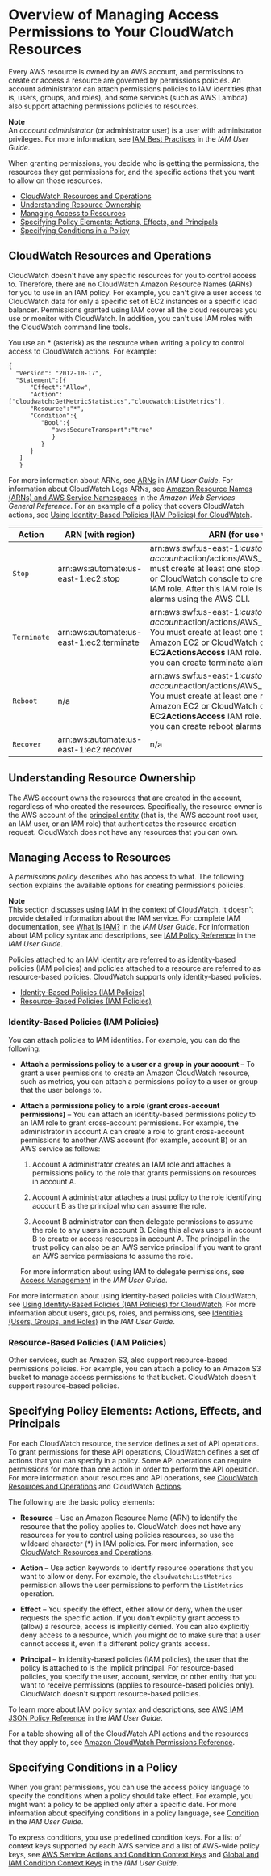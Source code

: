 # Overview of Managing Access Permissions to Your CloudWatch Resources<a name="iam-access-control-overview-cw"></a>

Every AWS resource is owned by an AWS account, and permissions to create or access a resource are governed by permissions policies\. An account administrator can attach permissions policies to IAM identities \(that is, users, groups, and roles\), and some services \(such as AWS Lambda\) also support attaching permissions policies to resources\. 

**Note**  
An *account administrator* \(or administrator user\) is a user with administrator privileges\. For more information, see [IAM Best Practices](http://docs.aws.amazon.com/IAM/latest/UserGuide/best-practices.html) in the *IAM User Guide*\.

When granting permissions, you decide who is getting the permissions, the resources they get permissions for, and the specific actions that you want to allow on those resources\.


+ [CloudWatch Resources and Operations](#CloudWatch_ARN_Format)
+ [Understanding Resource Ownership](#understanding-resource-ownership-cw)
+ [Managing Access to Resources](#managing-access-resources-cw)
+ [Specifying Policy Elements: Actions, Effects, and Principals](#actions-effects-principals-cw)
+ [Specifying Conditions in a Policy](#policy-conditions-cw)

## CloudWatch Resources and Operations<a name="CloudWatch_ARN_Format"></a>

CloudWatch doesn't have any specific resources for you to control access to\. Therefore, there are no CloudWatch Amazon Resource Names \(ARNs\) for you to use in an IAM policy\. For example, you can't give a user access to CloudWatch data for only a specific set of EC2 instances or a specific load balancer\. Permissions granted using IAM cover all the cloud resources you use or monitor with CloudWatch\. In addition, you can't use IAM roles with the CloudWatch command line tools\.

You use an **\*** \(asterisk\) as the resource when writing a policy to control access to CloudWatch actions\. For example:

```
{
  "Version": "2012-10-17",
  "Statement":[{
      "Effect":"Allow",
      "Action":["cloudwatch:GetMetricStatistics","cloudwatch:ListMetrics"],
      "Resource":"*",
      "Condition":{
         "Bool":{
            "aws:SecureTransport":"true"
            }
         }
      }
   ]
   }
```

For more information about ARNs, see [ARNs](http://docs.aws.amazon.com/IAM/latest/UserGuide/Using_Identifiers.html#Identifiers_ARNs) in *IAM User Guide*\. For information about CloudWatch Logs ARNs, see [Amazon Resource Names \(ARNs\) and AWS Service Namespaces](http://docs.aws.amazon.com/general/latest/gr/aws-arns-and-namespaces.html#arn-syntax-cloudwatch-logs) in the *Amazon Web Services General Reference*\. For an example of a policy that covers CloudWatch actions, see [Using Identity\-Based Policies \(IAM Policies\) for CloudWatch](iam-identity-based-access-control-cw.md)\.


| Action | ARN \(with region\) | ARN \(for use with IAM role\) | 
| --- | --- | --- | 
|   `Stop`   |  arn:aws:automate:us\-east\-1:ec2:stop  |  arn:aws:swf:us\-east\-1:*customer\-account*:action/actions/AWS\_EC2\.InstanceId\.Stop/1\.0  You must create at least one stop alarm using the Amazon EC2 or CloudWatch console to create the **EC2ActionsAccess** IAM role\. After this IAM role is created, you can create stop alarms using the AWS CLI\.  | 
|   `Terminate`   |  arn:aws:automate:us\-east\-1:ec2:terminate  |  arn:aws:swf:us\-east\-1:*customer\-account*:action/actions/AWS\_EC2\.InstanceId\.Terminate/1\.0 You must create at least one terminate alarm using the Amazon EC2 or CloudWatch console to create the **EC2ActionsAccess** IAM role\. After this IAM role is created, you can create terminate alarms using the AWS CLI\.  | 
|   `Reboot`   |  n/a  |  arn:aws:swf:us\-east\-1:*customer\-account*:action/actions/AWS\_EC2\.InstanceId\.Reboot/1\.0 You must create at least one reboot alarm using the Amazon EC2 or CloudWatch console to create the **EC2ActionsAccess** IAM role\. After this IAM role is created, you can create reboot alarms using the AWS CLI\.  | 
|   `Recover`   |  arn:aws:automate:us\-east\-1:ec2:recover  |  n/a  | 

## Understanding Resource Ownership<a name="understanding-resource-ownership-cw"></a>

The AWS account owns the resources that are created in the account, regardless of who created the resources\. Specifically, the resource owner is the AWS account of the [principal entity](http://docs.aws.amazon.com/IAM/latest/UserGuide/id_roles_terms-and-concepts.html) \(that is, the AWS account root user, an IAM user, or an IAM role\) that authenticates the resource creation request\. CloudWatch does not have any resources that you can own\.

## Managing Access to Resources<a name="managing-access-resources-cw"></a>

A *permissions policy* describes who has access to what\. The following section explains the available options for creating permissions policies\.

**Note**  
This section discusses using IAM in the context of CloudWatch\. It doesn't provide detailed information about the IAM service\. For complete IAM documentation, see [What Is IAM?](http://docs.aws.amazon.com/IAM/latest/UserGuide/introduction.html) in the *IAM User Guide*\. For information about IAM policy syntax and descriptions, see [IAM Policy Reference](http://docs.aws.amazon.com/IAM/latest/UserGuide/reference_policies.html) in the *IAM User Guide*\.

Policies attached to an IAM identity are referred to as identity\-based policies \(IAM policies\) and policies attached to a resource are referred to as resource\-based policies\. CloudWatch supports only identity\-based policies\.


+ [Identity\-Based Policies \(IAM Policies\)](#identity-based-policies-cw)
+ [Resource\-Based Policies \(IAM Policies\)](#resource-based-policies-cw)

### Identity\-Based Policies \(IAM Policies\)<a name="identity-based-policies-cw"></a>

You can attach policies to IAM identities\. For example, you can do the following:

+ **Attach a permissions policy to a user or a group in your account** – To grant a user permissions to create an Amazon CloudWatch resource, such as metrics, you can attach a permissions policy to a user or group that the user belongs to\.

+ **Attach a permissions policy to a role \(grant cross\-account permissions\)** – You can attach an identity\-based permissions policy to an IAM role to grant cross\-account permissions\. For example, the administrator in account A can create a role to grant cross\-account permissions to another AWS account \(for example, account B\) or an AWS service as follows:

  1. Account A administrator creates an IAM role and attaches a permissions policy to the role that grants permissions on resources in account A\.

  1. Account A administrator attaches a trust policy to the role identifying account B as the principal who can assume the role\. 

  1. Account B administrator can then delegate permissions to assume the role to any users in account B\. Doing this allows users in account B to create or access resources in account A\. The principal in the trust policy can also be an AWS service principal if you want to grant an AWS service permissions to assume the role\.

  For more information about using IAM to delegate permissions, see [Access Management](http://docs.aws.amazon.com/IAM/latest/UserGuide/access.html) in the *IAM User Guide*\.

For more information about using identity\-based policies with CloudWatch, see [Using Identity\-Based Policies \(IAM Policies\) for CloudWatch](iam-identity-based-access-control-cw.md)\. For more information about users, groups, roles, and permissions, see [Identities \(Users, Groups, and Roles\)](http://docs.aws.amazon.com/IAM/latest/UserGuide/id.html) in the *IAM User Guide*\.

### Resource\-Based Policies \(IAM Policies\)<a name="resource-based-policies-cw"></a>

Other services, such as Amazon S3, also support resource\-based permissions policies\. For example, you can attach a policy to an Amazon S3 bucket to manage access permissions to that bucket\. CloudWatch doesn't support resource\-based policies\.

## Specifying Policy Elements: Actions, Effects, and Principals<a name="actions-effects-principals-cw"></a>

For each CloudWatch resource, the service defines a set of API operations\. To grant permissions for these API operations, CloudWatch defines a set of actions that you can specify in a policy\. Some API operations can require permissions for more than one action in order to perform the API operation\. For more information about resources and API operations, see [CloudWatch Resources and Operations](#CloudWatch_ARN_Format) and CloudWatch [Actions](http://docs.aws.amazon.com/AmazonCloudWatch/latest/APIReference/API_Operations.html)\.

The following are the basic policy elements:

+ **Resource** – Use an Amazon Resource Name \(ARN\) to identify the resource that the policy applies to\. CloudWatch does not have any resources for you to control using policies resources, so use the wildcard character \(\*\) in IAM policies\. For more information, see [CloudWatch Resources and Operations](#CloudWatch_ARN_Format)\.

+ **Action** – Use action keywords to identify resource operations that you want to allow or deny\. For example, the `cloudwatch:ListMetrics` permission allows the user permissions to perform the `ListMetrics` operation\.

+ **Effect** – You specify the effect, either allow or deny, when the user requests the specific action\. If you don't explicitly grant access to \(allow\) a resource, access is implicitly denied\. You can also explicitly deny access to a resource, which you might do to make sure that a user cannot access it, even if a different policy grants access\.

+ **Principal** – In identity\-based policies \(IAM policies\), the user that the policy is attached to is the implicit principal\. For resource\-based policies, you specify the user, account, service, or other entity that you want to receive permissions \(applies to resource\-based policies only\)\. CloudWatch doesn't support resource\-based policies\.

To learn more about IAM policy syntax and descriptions, see [AWS IAM JSON Policy Reference](http://docs.aws.amazon.com/IAM/latest/UserGuide/reference_policies.html) in the *IAM User Guide*\.

For a table showing all of the CloudWatch API actions and the resources that they apply to, see [Amazon CloudWatch Permissions Reference](permissions-reference-cw.md)\.

## Specifying Conditions in a Policy<a name="policy-conditions-cw"></a>

When you grant permissions, you can use the access policy language to specify the conditions when a policy should take effect\. For example, you might want a policy to be applied only after a specific date\. For more information about specifying conditions in a policy language, see [Condition](http://docs.aws.amazon.com/IAM/latest/UserGuide/reference_policies_elements_condition.html) in the *IAM User Guide*\.

To express conditions, you use predefined condition keys\. For a list of context keys supported by each AWS service and a list of AWS\-wide policy keys, see [AWS Service Actions and Condition Context Keys](http://docs.aws.amazon.com/IAM/latest/UserGuide/reference_policies_actionsconditions.html) and [Global and IAM Condition Context Keys](http://docs.aws.amazon.com/IAM/latest/UserGuide/reference_policies_condition-keys.html) in the *IAM User Guide*\.